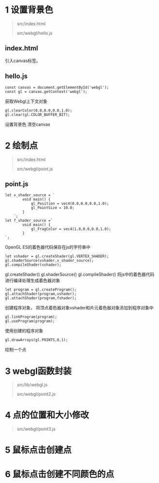 # 1 设置背景色

>src/index.html
>
>src/webgl/hello.js

## index.html
引入canvas标签。

## hello.js
~~~
const canvas = document.getElementById('webgl');
const gl = canvas.getContext('webgl');
~~~
获取Webgl上下文对象

~~~
gl.clearColor(0.0,0.0,0.0,1.0);
gl.clear(gl.COLOR_BUFFER_BIT);
~~~
设置背景色
清空canvas

# 2 绘制点


>src/index.html
>
>src/webgl/point.js

## point.js

~~~
let v_shader_source = `
        void main() {
            gl_Position = vec4(0.0,0.0,0.0,1.0);
            gl_PointSize = 10.0;
        }
    `;
let f_shader_source =`
        void main() {
            gl_FragColor = vec4(1.0,0.0,0.0,1.0);
        }
`;
~~~
OpenGL ES的着色器代码保存在js的字符串中
~~~
let vshader = gl.createShader(gl.VERTEX_SHADER);
gl.shaderSource(vshader,v_shader_source);
gl.compileShader(vshader);
~~~
gl.createShader()
gl.shaderSource()
gl.compileShader()
将js中的着色器代码进行编译处理生成着色器对象

~~~
let program = gl.createProgram();
gl.attachShader(program,vshader);
gl.attachShader(program,fshader);
~~~
创建程序对象，
将顶点着色器对象vshader和片元着色器对象添加到程序对象中

~~~
gl.linkProgram(program);
gl.useProgram(program);
~~~
使用创建的程序对象

~~~
gl.drawArrays(gl.POINTS,0,1);
~~~
绘制一个点

# 3 webgl函数封装


> src/lib/webgl.js
>
> src/webgl/point2.js

# 4 点的位置和大小修改


> src/webgl/point3.js

# 5 鼠标点击创建点

# 6 鼠标点击创建不同颜色的点